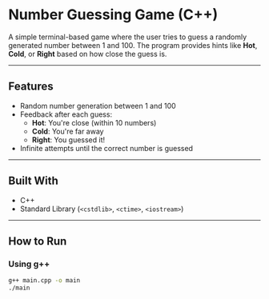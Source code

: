 # Number Guessing Game (C++)

A simple terminal-based game where the user tries to guess a randomly generated number between 1 and 100. The program provides hints like **Hot**, **Cold**, or **Right** based on how close the guess is.

---

## Features

- Random number generation between 1 and 100
- Feedback after each guess:
  - **Hot**: You're close (within 10 numbers)
  - **Cold**: You're far away
  - **Right**: You guessed it!
- Infinite attempts until the correct number is guessed

---

## Built With

- C++
- Standard Library (`<cstdlib>`, `<ctime>`, `<iostream>`)

---

## How to Run

### Using g++

```bash
g++ main.cpp -o main
./main
